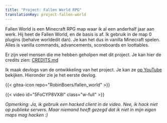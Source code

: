 ```yaml
---
title: "Project: Fallen World RPG"
translationKey: project-fallen-world
---
```


Fallen World is een Minecraft RPG map waar ik al een anderhalf jaar aan werk. Hij heet de Fallen World, en de basis is af. Ik gebruik in de map 0 plugins (behalve worldedit dan). Je kan het dus in vanilla Minecraft spelen. Alles is vanilla commands, advancements, scoreboards en loottables.

Er zijn veel mensen die me hebben geholpen met dit project. Je kan hier de credits zien: [CREDITS.md](https://github.com/RobinBoers/fallen_world/blob/master/CREDITS.md)

Ik maak devlogs van de ontwikkeling van het project. Je kan ze [op YouTube](https://www.youtube.com/playlist?list=PLBz5ZmxqtLxNZp3We7HW2BuK-4fHH3rMY) bekijken. Hieronder zie je het eerste devlog.

<span hidden>Post information</span> {{< gitea-icon repo="RobinBoers/fallen_world" >}}

{{< video id="5FoCYP8VX8I" class="w-full" >}}

_Opmerking: Ja, ik gebruik een hacked client in de video. Nee, ik hack niet op publieke servers. Maar niemand heeft gezegd dat ik niet in mijn eigen maps mag hacken :)_
